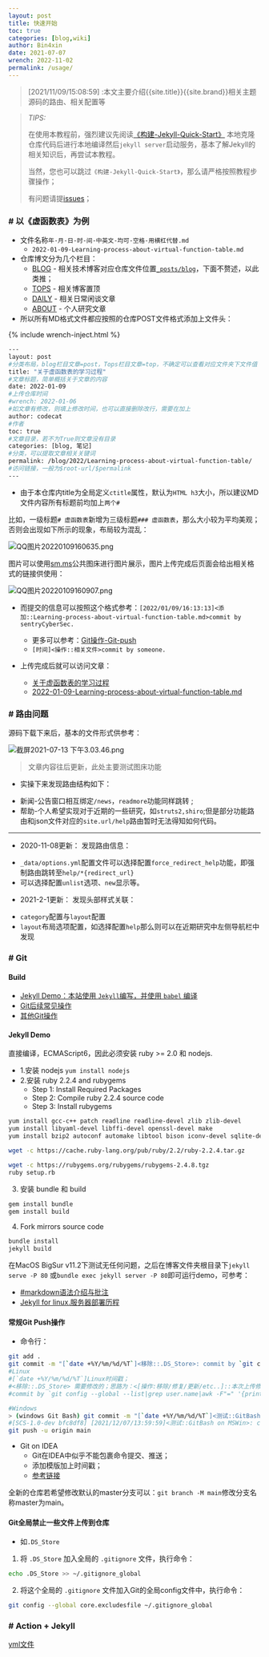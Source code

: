 ```yaml
---
layout: post
title: 快速开始
toc: true
categories: [blog,wiki]
author: Bin4xin
date: 2021-07-07
wrench: 2022-11-02
permalink: /usage/
---
```


> [2021/11/09/15:08:59] :本文主要介绍{{site.title}}{{site.brand}}相关主题源码的路由、相关配置等

> *TIPS:*
>
> 在使用本教程前，强烈建议先阅读[《构建-Jekyll-Quick-Start》](https://github.com/Bin4xin/bin4xin.github.io/wiki/%E6%9E%84%E5%BB%BA-Jekyll-Quick-Start)
> 本地克隆仓库代码后进行本地编译然后`jekyll server`启动服务，基本了解Jekyll的相关知识后，再尝试本教程。
>
> 当然，您也可以跳过`《构建-Jekyll-Quick-Start》`，那么请严格按照教程步骤操作；
>
> 有问题请提[issues](https://github.com/Bin4xin/bin4xin.github.io/issues/new)；


### # 以《虚函数表》为例

- 文件名称`年-月-日-时-间-中英文-均可-空格-用横杠代替.md`
  - `2022-01-09-Learning-process-about-virtual-function-table.md`
- 仓库博文分为几个栏目：
  - [BLOG](https://sentrylab.cn/blog/) - 相关技术博客对应仓库文件位置[`_posts/blog`](https://github.com/Bin4xin/bin4xin.github.io/tree/main/_posts/blog)，下面不赘述，以此类推；
  - [TOPS](https://sentrylab.cn/top/) - 相关博客置顶
  - [DAILY](https://sentrylab.cn/daily/) - 相关日常闲谈文章
  - [ABOUT](https://sentrylab.cn/about/) - 个人研究文章
- 所以所有MD格式文件都应按照的仓库POST文件格式添加上文件头：

{% include wrench-inject.html %}

```bash
---
layout: post
#分类布局，blog栏目文章=post，Tops栏目文章=top，不确定可以查看对应文件夹下文件值
title: "关于虚函数表的学习过程"
#文章标题，简单概括关于文章的内容
date: 2022-01-09
#上传仓库时间
#wrench: 2022-01-06
#如文章有修改，则填上修改时间，也可以直接删除改行，需要在加上
author: codecat
#作者
toc: true
#文章目录，若不为True则文章没有目录
categories: [blog, 笔记]
#分类，可以提取文章相关关键词
permalink: /blog/2022/Learning-process-about-virtual-function-table/
#访问链接，一般为$root-url/$permalink
---
```

- 由于本仓库内title为全局定义`ctitle`属性，默认为`HTML h3`大小，所以建议MD文件内容所有标题前均加上`两个#`

比如，一级标题`# 虚函数表`新增为三级标题`### 虚函数表`，那么大小较为平均美观；否则会出现如下所示的现象，布局较为混乱：

![QQ图片20220109160635.png](https://s2.loli.net/2022/01/09/b1yYzColZqBPO7N.png)

图片可以使用[sm.ms](https://sm.ms/)公共图床进行图片展示，图片上传完成后页面会给出相关格式的链接供使用：

![QQ图片20220109160907.png](https://s2.loli.net/2022/01/09/O69qn1yIWGphVvE.png)

- 而提交的信息可以按照这个格式参考：`[2022/01/09/16:13:13]<添加::Learning-process-about-virtual-function-table.md>commit by sentryCyberSec.`
  - 更多可以参考：[Git操作-Git-push](https://github.com/Bin4xin/bin4xin.github.io/wiki/Git%E6%93%8D%E4%BD%9C-Git-push)
  - `[时间]<操作::相关文件>commit by someone.`

- 上传完成后就可以访问文章：
  - [关于虚函数表的学习过程](https://www.sentrylab.cn/blog/2022/Learning-process-about-virtual-function-table/)
  - [2022-01-09-Learning-process-about-virtual-function-table.md](https://github.com/sentryCyberSec/sentryCyberSec.github.io/blob/main/_posts/blog/2022-01-09-Learning-process-about-virtual-function-table.md)

### # 路由问题

源码下载下来后，基本的文件形式供参考：

![截屏2021-07-13 下午3.03.46.png](https://i.loli.net/2021/07/13/o4gb1veWBlfyx8T.png)

> 文章内容往后更新，此处主要测试图床功能

* 实操下来发现路由结构如下：
- 新闻-公告窗口相互绑定`/news`，`readmore`功能同样跳转	;
- 帮助-个人希望实现对于近期的一些研究，如`struts2,shiro`;但是部分功能路由和json文件对应的`site.url/help`路由暂时无法得知如何代码。

***
* 2020-11-08更新：
发现路由信息：
- `_data/options.yml`配置文件可以选择配置`force_redirect_help`功能，即强制路由跳转至`help/*{redirect_url}`
-	可以选择配置`unlist`选项、`new`显示等。

* 2021-2-1更新：
发现头部样式关联：
- `category`配置与`layout`配置
- `layout`布局选项配置，如选择配置`help`那么则可以在近期研究中左侧导航栏中发现

### # Git

#### Build

- [Jekyll Demo：本站使用 `Jekyll`编写，并使用 `babel` 编译](#Jekyll-Demo)
- [Git后续常见操作](#常规Git-Push操作)
- [其他Git操作](#Git全局禁止一些文件上传到仓库)

#### Jekyll Demo

直接编译，ECMAScript6，因此必须安装 ruby >= 2.0 和 nodejs.

- 1.安装 nodejs `yum install nodejs`
- 2.安装 ruby 2.2.4 and rubygems
    - Step 1: Install Required Packages
    - Step 2: Compile ruby 2.2.4 source code
    - Step 3: Install rubygems

```bash
yum install gcc-c++ patch readline readline-devel zlib zlib-devel
yum install libyaml-devel libffi-devel openssl-devel make
yum install bzip2 autoconf automake libtool bison iconv-devel sqlite-devel

wget -c https://cache.ruby-lang.org/pub/ruby/2.2/ruby-2.2.4.tar.gz

wget -c https://rubygems.org/rubygems/rubygems-2.4.8.tgz
ruby setup.rb
```
3. 安装 bundle 和 build

```bash
gem install bundle
gem install build
```

4. Fork mirrors source code

```bash
bundle install
jekyll build
```

在MacOS BigSur v11.2下测试无任何问题，之后在博客文件夹根目录下`jekyll serve -P 80` 或`bundle exec jekyll server -P 80`即可运行demo，可参考：
- [#markdown语法介绍与批注](https://about.sentrylab.cn/news/sentry-lab-markdown-usage/)
- [Jekyll for linux.服务器部署历程](https://www.sentrylab.cn/blog/2019/jekyll/in/linux/)

#### 常规Git Push操作

- 命令行：

```bash
git add .
git commit -m "[`date +%Y/%m/%d/%T`]<移除::.DS_Store>: commit by `git config --global --list|grep user.name|awk -F"=" '{print $2}'`"
#Linux
#[`date +%Y/%m/%d/%T`]Linux时间戳；
#<移除::.DS_Store> 需要修改的；思路为：<[操作:移除/修复/更新/etc..]::本次上传修改的文件/.DS_Store>
#commit by `git config --global --list|grep user.name|awk -F"=" '{print $2}'` 取出操作人

#Windows
> (windows Git Bash) git commit -m "[`date +%Y/%m/%d/%T`]<测试::GitBash on MSWin>: commit by `git config --global --list|grep user.name|awk -F"=" '{print $2}'`"
#[SCS-1.0-dev bfc8df8] [2021/12/07/13:59:59]<测试::GitBash on MSWin>: commit by sentryCyberSec
git push -u origin main
```

- Git on IDEA
    - Git在IDEA中似乎不能包裹命令提交、推送；
    - 添加模版加上时间戳；
    - [参考链接](https://blog.csdn.net/Q748893892/article/details/102460868)

全新的仓库若希望修改默认的master分支可以：`git branch -M main`修改分支名称master为main。

#### Git全局禁止一些文件上传到仓库

- 如`.DS_Store`

1. 将 `.DS_Store` 加入全局的 `.gitignore` 文件，执行命令：

```bash
echo .DS_Store >> ~/.gitignore_global
```

2. 将这个全局的 `.gitignore` 文件加入Git的全局config文件中，执行命令：

```bash
git config --global core.excludesfile ~/.gitignore_global
```

### # Action + Jekyll

[yml文件](https://github.com/Bin4xin/bin4xin.github.io/blob/main/.github/workflows/deploy.yml)
